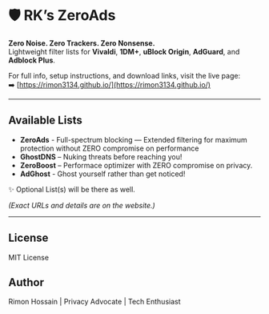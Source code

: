 # 🛡️ RK’s ZeroAds

**Zero Noise. Zero Trackers. Zero Nonsense.**  
Lightweight filter lists for **Vivaldi**, **1DM+**, **uBlock Origin**, **AdGuard**, and **Adblock Plus**.

For full info, setup instructions, and download links, visit the live page:  
➡️ [https://rimon3134.github.io/](https://rimon3134.github.io/)

---

## Available Lists

- **ZeroAds** - Full-spectrum blocking — Extended filtering for maximum protection without ZERO compromise on performance  
- **GhostDNS** – Nuking threats before reaching you! 
- **ZeroBoost** – Performace optimizer with ZERO compromise on privacy.
- **AdGhost** - Ghost yourself rather than get noticed!

✨ Optional List(s) will be there as well.

*(Exact URLs and details are on the website.)*

---

## License
MIT License

## Author
Rimon Hossain | Privacy Advocate | Tech Enthusiast
